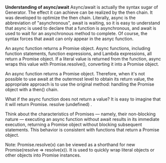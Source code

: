**Understanding of async/await**
Async/await is actually the syntax sugar of Generator. The effect it can achieve can be realized by the then chain. It was developed to optimize the then chain. Literally, async is the abbreviation of "asynchronous", await is waiting, so it is easy to understand that async is used to declare that a function is asynchronous, and await is used to wait for an asynchronous method to complete. Of course, the syntax forces that await can only appear in the asnyc function.

An async function returns a Promise object. Async functions, including function statements, function expressions, and Lambda expressions, all return a Promise object. If a literal value is returned from the function, async wraps this value with Promise.resolve(), converting it into a Promise object. 

An async function returns a Promise object. Therefore, when it's not possible to use await at the outermost level to obtain its return value, the appropriate approach is to use the original method: handling the Promise object with a then() chain.

What if the async function does not return a value? It is easy to imagine that it will return Promise. resolve (undefined) .

Think about the characteristics of Promises — namely, their non-blocking nature — executing an async function without await results in its immediate execution, returning a Promise object without blocking subsequent statements. This behavior is consistent with functions that return a Promise object.

Note: Promise.resolve(x) can be viewed as a shorthand for new Promise(resolve => resolve(x)). It is used to quickly wrap literal objects or other objects into Promise instances.